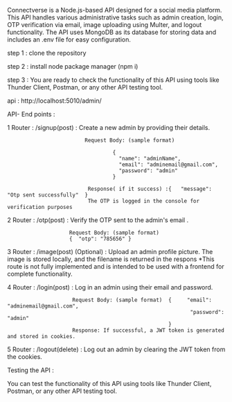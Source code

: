 Connectverse is a Node.js-based API designed for a social media platform. 
This API handles various administrative tasks such as admin creation, login, OTP verification via email, image uploading using Multer, and logout functionality. 
The API uses MongoDB as its database for storing data and includes an .env file for easy configuration.

step 1 : clone the repository


step 2 : install node package manager (npm i)


step 3 : You are ready to check the functionality of this API using tools like Thunder Client, Postman, or any other API testing tool.


api : http://localhost:5010/admin/

API- End points  :

1 Router : /signup(post)  :  Create a new admin by providing their details.

                             Request Body: (sample format)
                             
                                      {
                                        "name": "adminName",
                                        "email": "adminemail@gmail.com",
                                        "password": "admin"
                                      }
                                      
                              Response( if it success) :{   "message": "Otp sent successfully"  }
                              The OTP is logged in the console for verification purposes
                              
2 Router : /otp(post) :  Verify the OTP sent to the admin's email . 

                        Request Body: (sample format)
                        {  "otp": "785656" }
                        

3 Router : /image(post) (Optional) :  Upload an admin profile picture. The image is stored locally, and the filename is returned in the respons
                                    *This route is not fully implemented and is intended to be used with a frontend for complete functionality.

4 Router : /login(post) : Log in an admin using their email and password.

                         Request Body: (sample format)  {     "email": "adminemail@gmail.com",
                                                               "password": "admin" 
                                                        }
                         Response: If successful, a JWT token is generated and stored in cookies.
                         
5 Router : /logout(delete) :  Log out an admin by clearing the JWT token from the cookies.


Testing the API :

You can test the functionality of this API using tools like Thunder Client, Postman, or any other API testing tool.

